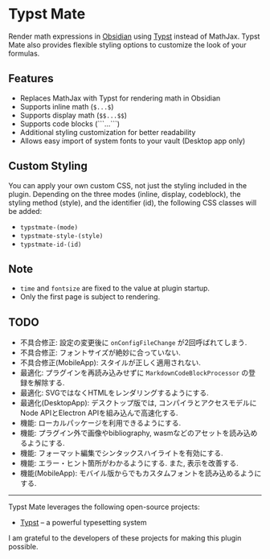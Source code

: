 # Typst Mate

Render math expressions in [Obsidian](https://obsidian.md) using [Typst](https://typst.app/) instead of MathJax.
Typst Mate also provides flexible styling options to customize the look of your formulas.

## Features

- Replaces MathJax with Typst for rendering math in Obsidian
- Supports inline math (`$...$`)
- Supports display math (`$$...$$`)
- Supports code blocks (\`\`\`...\`\`\`)
- Additional styling customization for better readability
- Allows easy import of system fonts to your vault (Desktop app only)

## Custom Styling

You can apply your own custom CSS, not just the styling included in the plugin.
Depending on the three modes (inline, display, codeblock), the styling method (style), and the identifier (id), the following CSS classes will be added:
- `typstmate-(mode)`
- `typstmate-style-(style)`
- `typstmate-id-(id)`

## Note
- `time` and `fontsize` are fixed to the value at plugin startup.
- Only the first page is subject to rendering.

## TODO
- 不具合修正: 設定の変更後に `onConfigFileChange` が2回呼ばれてしまう.
- 不具合修正: フォントサイズが絶妙に合っていない.
- 不具合修正(MobileApp): スタイルが正しく適用されない.
- 最適化: プラグインを再読み込みせずに `MarkdownCodeBlockProcessor` の登録を解除する.
- 最適化: SVGではなくHTMLをレンダリングするようにする.
- 最適化(DesktopApp): デスクトップ版では, コンパイラとアクセスモデルにNode APIとElectron APIを組み込んで高速化する.
- 機能: ローカルパッケージを利用できるようにする.
- 機能: プラグイン外で画像やbibliography, wasmなどのアセットを読み込めるようにする.
- 機能: フォーマット編集でシンタックスハイライトを有効にする.
- 機能: エラー・ヒント箇所がわかるようにする. また, 表示を改善する.
- 機能(MobileApp): モバイル版からでもカスタムフォントを読み込めるようにする.

---

Typst Mate leverages the following open-source projects:

- [Typst](https://typst.app/) – a powerful typesetting system

I am grateful to the developers of these projects for making this plugin possible.